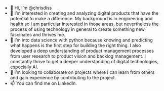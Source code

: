 - 👋 Hi, I’m @chrisdiss
- 👀 I’m interested in creating and analyzing digital products that have the potential to make a difference. 
      My background is in engineering and health so I am particular interested in those areas, 
      but nevertheless the process of using technology in general to create something new fascinates and thrives me.
- 🌱 I’m into data science with python because knowing and predicting what happens is the first step for building the right thing. 
      I also developed a deep understanding of product management processes from user research to product vision and backlog management.
      I constantly thrive to get a deeper understanding of digital technologies, especially AI.
- 💞️ I’m looking to collaborate on projects where I can learn from others and gain experience by contributing to the project.
- 📫 You can find me on LinkedIn.

<!---
chrisdiss/chrisdiss is a ✨ special ✨ repository because its `README.md` (this file) appears on your GitHub profile.
You can click the Preview link to take a look at your changes.
--->

